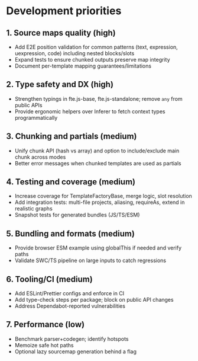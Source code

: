 # Development priorities

## 1. Source maps quality (high)
- Add E2E position validation for common patterns (text, expression, uexpression, code) including nested blocks/slots
- Expand tests to ensure chunked outputs preserve map integrity
- Document per-template mapping guarantees/limitations

## 2. Type safety and DX (high)
- Strengthen typings in fte.js-base, fte.js-standalone; remove `any` from public APIs
- Provide ergonomic helpers over Inferer to fetch context types programmatically

## 3. Chunking and partials (medium)
- Unify chunk API (hash vs array) and option to include/exclude main chunk across modes
- Better error messages when chunked templates are used as partials

## 4. Testing and coverage (medium)
- Increase coverage for TemplateFactoryBase, merge logic, slot resolution
- Add integration tests: multi-file projects, aliasing, requireAs, extend in realistic graphs
- Snapshot tests for generated bundles (JS/TS/ESM)

## 5. Bundling and formats (medium)
- Provide browser ESM example using globalThis if needed and verify paths
- Validate SWC/TS pipeline on large inputs to catch regressions

## 6. Tooling/CI (medium)
- Add ESLint/Prettier configs and enforce in CI
- Add type-check steps per package; block on public API changes
- Address Dependabot-reported vulnerabilities

## 7. Performance (low)
- Benchmark parser+codegen; identify hotspots
- Memoize safe hot paths
- Optional lazy sourcemap generation behind a flag
